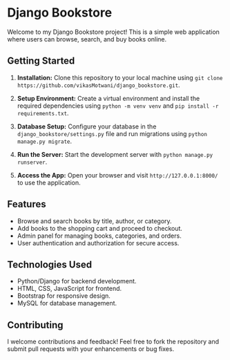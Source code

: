 # Django Bookstore

Welcome to my Django Bookstore project! This is a simple web application where users can browse, search, and buy books online.

## Getting Started

1. **Installation:** Clone this repository to your local machine using `git clone https://github.com/vikasMotwani/django_bookstore.git`.

2. **Setup Environment:** Create a virtual environment and install the required dependencies using `python -m venv venv` and `pip install -r requirements.txt`.

3. **Database Setup:** Configure your database in the `django_bookstore/settings.py` file and run migrations using `python manage.py migrate`.

4. **Run the Server:** Start the development server with `python manage.py runserver`.

5. **Access the App:** Open your browser and visit `http://127.0.0.1:8000/` to use the application.

## Features

- Browse and search books by title, author, or category.
- Add books to the shopping cart and proceed to checkout.
- Admin panel for managing books, categories, and orders.
- User authentication and authorization for secure access.

## Technologies Used

- Python/Django for backend development.
- HTML, CSS, JavaScript for frontend.
- Bootstrap for responsive design.
- MySQL for database management.

## Contributing

I welcome contributions and feedback! Feel free to fork the repository and submit pull requests with your enhancements or bug fixes.


